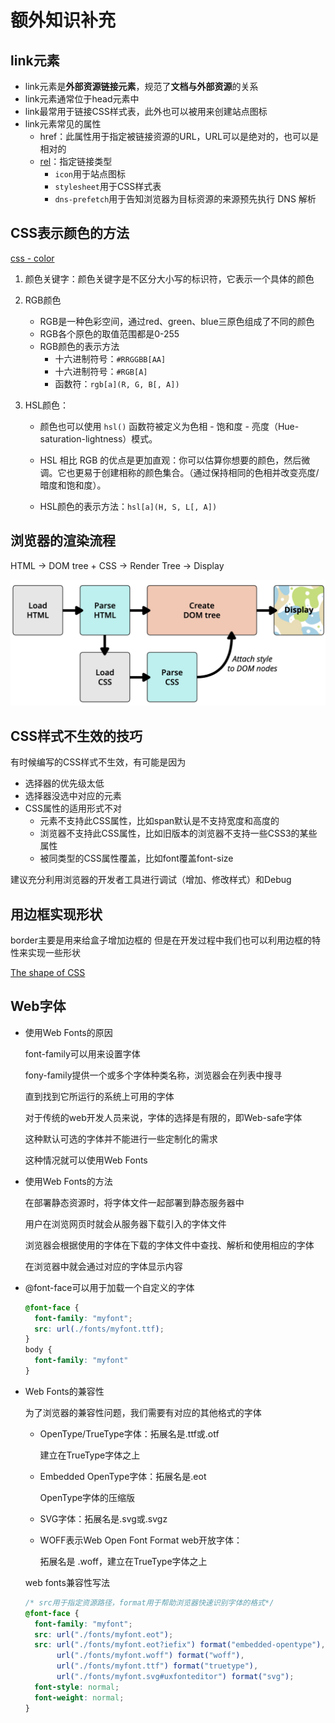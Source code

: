 # 额外知识补充

## link元素

- link元素是**外部资源链接元素**，规范了**文档与外部资源**的关系
- link元素通常位于head元素中
- link最常用于链接CSS样式表，此外也可以被用来创建站点图标
- link元素常见的属性
  - href：此属性用于指定被链接资源的URL，URL可以是绝对的，也可以是相对的
  - [rel](https://developer.mozilla.org/zh-CN/docs/Web/HTML/Attributes/rel)：指定链接类型
    - `icon`用于站点图标
    - `stylesheet`用于CSS样式表
    - `dns-prefetch`用于告知浏览器为目标资源的来源预先执行 DNS 解析

## CSS表示颜色的方法

[css - color](https://developer.mozilla.org/zh-CN/docs/Web/CSS/color_value)

1. 颜色关键字：颜色关键字是不区分大小写的标识符，它表示一个具体的颜色

2. RGB颜色
   - RGB是一种色彩空间，通过red、green、blue三原色组成了不同的颜色
   - RGB各个原色的取值范围都是0-255
   - RGB颜色的表示方法
     - 十六进制符号：`#RRGGBB[AA]`
     - 十六进制符号：`#RGB[A]`
     - 函数符：`rgb[a](R, G, B[, A])`

3. HSL颜色：

   - 颜色也可以使用 `hsl()` 函数符被定义为色相 - 饱和度 - 亮度（Hue-saturation-lightness）模式。

   - HSL 相比 RGB 的优点是更加直观：你可以估算你想要的颜色，然后微调。它也更易于创建相称的颜色集合。（通过保持相同的色相并改变亮度/暗度和饱和度）。

   - HSL颜色的表示方法：`hsl[a](H, S, L[, A])`

## 浏览器的渲染流程

HTML -> DOM tree + CSS -> Render Tree -> Display

![](..\images\browser-rendering-flow.JPG)

## CSS样式不生效的技巧

有时候编写的CSS样式不生效，有可能是因为

- 选择器的优先级太低
- 选择器没选中对应的元素
- CSS属性的适用形式不对
  - 元素不支持此CSS属性，比如span默认是不支持宽度和高度的
  - 浏览器不支持此CSS属性，比如旧版本的浏览器不支持一些CSS3的某些属性
  - 被同类型的CSS属性覆盖，比如font覆盖font-size

建议充分利用浏览器的开发者工具进行调试（增加、修改样式）和Debug

## 用边框实现形状

border主要是用来给盒子增加边框的
但是在开发过程中我们也可以利用边框的特性来实现一些形状

[The shape of CSS](https://css-tricks.com/the-shapes-of-css/#top-of-site)

## Web字体

- 使用Web Fonts的原因

  font-family可以用来设置字体

  fony-family提供一个或多个字体种类名称，浏览器会在列表中搜寻

  直到找到它所运行的系统上可用的字体

  对于传统的web开发人员来说，字体的选择是有限的，即Web-safe字体

  这种默认可选的字体并不能进行一些定制化的需求

  这种情况就可以使用Web Fonts

- 使用Web Fonts的方法

  在部署静态资源时，将字体文件一起部署到静态服务器中

  用户在浏览网页时就会从服务器下载引入的字体文件

  浏览器会根据使用的字体在下载的字体文件中查找、解析和使用相应的字体

  在浏览器中就会通过对应的字体显示内容

- @font-face可以用于加载一个自定义的字体

  ```css
  @font-face {
    font-family: "myfont";
    src: url(./fonts/myfont.ttf);
  }
  body {
    font-family: "myfont"
  }
  ```

- Web Fonts的兼容性

  为了浏览器的兼容性问题，我们需要有对应的其他格式的字体

  - OpenType/TrueType字体：拓展名是.ttf或.otf

    建立在TrueType字体之上

  - Embedded OpenType字体：拓展名是.eot

    OpenType字体的压缩版

  - SVG字体：拓展名是.svg或.svgz

  - WOFF表示Web Open Font Format web开放字体：

    拓展名是 .woff，建立在TrueType字体之上

  web fonts兼容性写法

  ```css
  /* src用于指定资源路径，format用于帮助浏览器快速识别字体的格式*/
  @font-face {
    font-family: "myfont";
    src: url("./fonts/myfont.eot");
    src: url("./fonts/myfont.eot?iefix") format("embedded-opentype"),
         url("./fonts/myfont.woff") format("woff"),
         url("./fonts/myfont.ttf") format("truetype"),
         url("./fonts/myfont.svg#uxfonteditor") format("svg");
    font-style: normal;
    font-weight: normal;
  }
  ```
